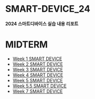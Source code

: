 # SMART-DEVICE_24
**2024 스마트디바이스 실습 내용 리포트**


MIDTERM
=======
* [ Week 1 SMART DEVICE](https://github.com/john020202/SMART-DEVICE_24/wiki/SMART%E2%80%90DEVICE-1%EC%A3%BC%EC%B0%A8-%EA%B0%9C%EC%9A%94)
* [ Week 2 SMART DEVICE](https://github.com/john020202/SMART-DEVICE_24/wiki/SMART%E2%80%90DEVICE-2%EC%A3%BC%EC%B0%A8-%EA%B0%9C%EC%9A%94)
* [ Week 3 SMART DEVICE](https://github.com/john020202/SMART-DEVICE_24/wiki/SMART%E2%80%90DEVICE-3%EC%A3%BC%EC%B0%A8-%EA%B0%9C%EC%9A%94)
* [ Week 4 SMART DEVICE](https://github.com/john020202/SMART-DEVICE_24/wiki/SMART%E2%80%90DEVICE-4%EC%A3%BC%EC%B0%A8-%EA%B0%9C%EC%9A%94)
* [ Week 5 SMART DEVICE](https://github.com/john020202/SMART-DEVICE_24/wiki/SMART%E2%80%90DEVICE-5%EC%A3%BC%EC%B0%A8-%EA%B0%9C%EC%9A%94)
* [ Week 5.5 SMART DEVICE](https://github.com/john020202/SMART-DEVICE_24/wiki/SMART%E2%80%90DEVICE-(5.5)%EC%A3%BC%EC%B0%A8-%EA%B0%9C%EC%9A%94)
* [ Week 7 SMART DEVICE](https://github.com/john020202/SMART-DEVICE_24/wiki/SMART%E2%80%90DEVICE-6%EC%A3%BC%EC%B0%A8-%EA%B0%9C%EC%9A%94)
